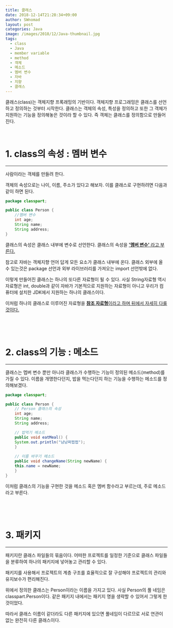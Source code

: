 ```yaml
---
title: 클래스
date: 2018-12-14T21:28:34+09:00
author: SWnomad
layout: post
categories: Java
image: /images/2018/12/Java-thumbnail.jpg
tags:
  - class
  - Java
  - member variable
  - method
  - 객체
  - 메소드
  - 멤버 변수
  - 자바
  - 지향
  - 클래스
---
```

클래스(class)는 객체지향 프록래밍의 기반이다. 객체지향 프로그래밍은 클래스를 선언하고 정의하는 것부터 시작한다. 클래스는 객체의 속성, 특성을 정의하고 또한 그 객체가 지원하는 기능을 정의해놓은 것이라 할 수 있다. 즉 객체는 클래스를 정의함으로 만들어진다.

&nbsp;

# 1. class의 속성 : 멤버 변수

* * *

사람이라는 객체를 만들려 한다.

객체의 속성으로는 나이, 이름, 주소가 있다고 해보자. 이를 클래스로 구현하려면 다음과 같이 하면 된다.

~~~ java
package classpart;

public class Person {
    //멤버 변수
    int age;
    String name;
    String address;
}
~~~

클래스의 속성은 클래스 내부에 변수로 선언한다. 클래스의 속성을 <span style="text-decoration: underline;"><strong>'멤버 변수'</strong> 라고 부른다.

참고로 자바는 객체지향 언어 답게 모든 요소가 클래스 내부에 온다. 클래스 외부에 올 수 있는것은 package 선언과 외부 라이브러리를 가져오는 import 선언밖에 없다.

이렇게 만들어진 클래스는 하나의 또다른 자료형이 될 수 있다. 사실 String자료형 역시 자료형은 int, double과 같이 자바가 기본적으로 지원하는 자료형이 아니고 우리가 컴퓨터에 설치한 JDK에서 지원하는 하나의 클래스이다.

이처럼 하나의 클래스로 이루어진 자료형을 <span style="text-decoration: underline;"><strong>참조 자료형</strong>이라고 하며 뒤에서 자세히 다룰 것이다.

&nbsp;

&nbsp;

# 2. class의 기능 : 메소드

* * *

클래스는 멥버 변수 뿐만 아니라 클래스가 수행하는 기능이 정의된 메소드(method)를 가질 수 있다. 이름을 개명한다던지, 밥을 먹는다던지 하는 기능을 수행하는 메소드를 정의해보겠다.

~~~ java
package classpart;

public class Person {
    // Person 클래스의 속성
    int age;
    String name;
    String address;

    // 밥먹기 메소드
    public void eatMeal() {
    System.out.println("냠냠쩌쩝쩝");
    }
    
    // 이름 바꾸기 메소드
    public void changeName(String newName) {
    this.name = newName;
    }
}
~~~

이처럼 클래스의 기능을 구현한 것을 메소드 혹은 멤버 함수라고 부르는데, 주로 메소드라고 부른다.

&nbsp;

&nbsp;

# 3. 패키지

* * *

패키지란 클래스 파일들의 묶음이다. 어떠한 프로젝트를 일정한 기준으로 클래스 파일들을 분류하여 하나의 패키지에 넣어놓고 관리할 수 있다.

패키지를 사용해서 프로젝트의 계층 구조를 효율적으로 잘 구성해야 프로젝트의 관리와 유지보수가 편리해진다.

위에서 정의한 클래스는 Person이라는 이름을 가지고 있다. 사실 Person의 풀 네임은 classpart.Person이다. 같은 패키지 내에서는 패키지 명을 생략할 수 있어서 그렇게 한 것이었다.

따라서 클래스 이름이 같더라도 다른 패키지에 있으면 풀네임이 다르므로 서로 연관이 없는 완전히 다른 클래스이다.